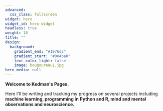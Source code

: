 ```yaml
---
advanced:
  css_class: fullscreen
widget: hero
widget_id: hero widget
headless: true
weight: 10
title: ""
design:
  background:
    gradient_end: "#1976d2"
    gradient_start: "#004ba0"
    text_color_light: false
    image: bougoureau1.jpg
hero_media: null
---
```

**Welcome to Kedman's Pages.**

Here I'll be writing and tracking my progress on several projects including **machine learning, programming in** **Python and R, mind and mental observations and neuroscience.**
